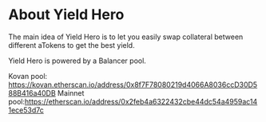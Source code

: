 # About Yield Hero

The main idea of Yield Hero is to let you easily swap collateral between different aTokens to get the best yield.

Yield Hero is powered by a Balancer pool.

Kovan pool: https://kovan.etherscan.io/address/0x8f7F78080219d4066A8036ccD30D588B416a40DB
Mainnet pool:https://etherscan.io/address/0x2feb4a6322432cbe44dc54a4959ac141ece53d7c